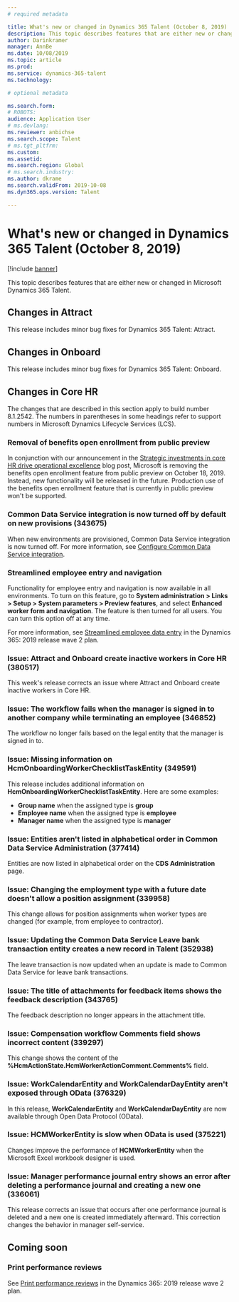 ```yaml
---
# required metadata

title: What's new or changed in Dynamics 365 Talent (October 8, 2019)
description: This topic describes features that are either new or changed in Microsoft Dynamics 365 Talent.
author: Darinkramer
manager: AnnBe
ms.date: 10/08/2019
ms.topic: article
ms.prod: 
ms.service: dynamics-365-talent
ms.technology: 

# optional metadata

ms.search.form: 
# ROBOTS: 
audience: Application User
# ms.devlang: 
ms.reviewer: anbichse
ms.search.scope: Talent
# ms.tgt_pltfrm: 
ms.custom: 
ms.assetid: 
ms.search.region: Global
# ms.search.industry: 
ms.author: dkrame
ms.search.validFrom: 2019-10-08
ms.dyn365.ops.version: Talent

---
```

# What's new or changed in Dynamics 365 Talent (October 8, 2019)

[!include [banner](includes/banner.md)]

This topic describes features that are either new or changed in Microsoft Dynamics 365 Talent.

## Changes in Attract

This release includes minor bug fixes for Dynamics 365 Talent: Attract.

## Changes in Onboard

This release includes minor bug fixes for Dynamics 365 Talent: Onboard.

## Changes in Core HR

The changes that are described in this section apply to build number 8.1.2542. The numbers in parentheses in some headings refer to support numbers in Microsoft Dynamics Lifecycle Services (LCS).

### Removal of benefits open enrollment from public preview

In conjunction with our announcement in the [Strategic investments in core HR drive operational excellence](https://cloudblogs.microsoft.com/dynamics365/bdm/2019/10/02/strategic-investments-in-core-hr-drive-operational-excellence/) blog post, Microsoft is removing the benefits open enrollment feature from public preview on October 18, 2019. Instead, new functionality will be released in the future. Production use of the benefits open enrollment feature that is currently in public preview won't be supported. 

### Common Data Service integration is now turned off by default on new provisions (343675)
 
When new environments are provisioned, Common Data Service integration is now turned off. For more information, see [Configure Common Data Service integration](hr-common-data-service-integration.md).

### Streamlined employee entry and navigation

Functionality for employee entry and navigation is now available in all environments. To turn on this feature, go to **System administration \> Links \> Setup \> System parameters \> Preview features**, and select **Enhanced worker form and navigation**. The feature is then turned for all users. You can turn this option off at any time.

For more information, see [Streamlined employee data entry](https://docs.microsoft.com/dynamics365-release-plan/2019wave2/dynamics365-talent/streamlined-employee-data-entry) in the Dynamics 365: 2019 release wave 2 plan.

### Issue: Attract and Onboard create inactive workers in Core HR (380517)

This week's release corrects an issue where Attract and Onboard create inactive workers in Core HR.

### Issue: The workflow fails when the manager is signed in to another company while terminating an employee (346852)

The workflow no longer fails based on the legal entity that the manager is signed in to.

### Issue: Missing information on HcmOnboardingWorkerChecklistTaskEntity (349591)

This release includes additional information on **HcmOnboardingWorkerChecklistTaskEntity**. Here are some examples:

- **Group name** when the assigned type is **group**
- **Employee name** when the assigned type is **employee**
- **Manager name** when the assigned type is **manager**

### Issue: Entities aren't listed in alphabetical order in Common Data Service Administration (377414)

Entities are now listed in alphabetical order on the **CDS Administration** page.

### Issue: Changing the employment type with a future date doesn't allow a position assignment (339958)

This change allows for position assignments when worker types are changed (for example, from employee to contractor).

### Issue: Updating the Common Data Service Leave bank transaction entity creates a new record in Talent (352938)

The leave transaction is now updated when an update is made to Common Data Service for leave bank transactions.

### Issue: The title of attachments for feedback items shows the feedback description (343765)

The feedback description no longer appears in the attachment title.

### Issue: Compensation workflow Comments field shows incorrect content (339297)

This change shows the content of the **%HcmActionState.HcmWorkerActionComment.Comments%** field.

### Issue: WorkCalendarEntity and WorkCalendarDayEntity aren't exposed through OData (376329)

In this release, **WorkCalendarEntity** and **WorkCalendarDayEntity** are now available through Open Data Protocol (OData).

### Issue: HCMWorkerEntity is slow when OData is used (375221)

Changes improve the performance of **HCMWorkerEntity** when the Microsoft Excel workbook designer is used.

### Issue: Manager performance journal entry shows an error after deleting a performance journal and creating a new one (336061)

This release corrects an issue that occurs after one performance journal is deleted and a new one is created immediately afterward. This correction changes the behavior in manager self-service.

## Coming soon

### Print performance reviews

See [Print performance reviews](https://docs.microsoft.com/dynamics365-release-plan/2019wave2/dynamics365-talent/print-performance-reviews) in the Dynamics 365: 2019 release wave 2 plan.
